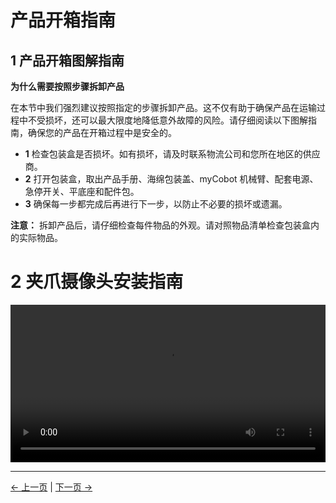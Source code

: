 # 产品开箱指南

## 1 产品开箱图解指南

**为什么需要按照步骤拆卸产品**

在本节中我们强烈建议按照指定的步骤拆卸产品。这不仅有助于确保产品在运输过程中不受损坏，还可以最大限度地降低意外故障的风险。请仔细阅读以下图解指南，确保您的产品在开箱过程中是安全的。

- **1** 检查包装盒是否损坏。如有损坏，请及时联系物流公司和您所在地区的供应商。
- **2** 打开包装盒，取出产品手册、海绵包装盖、myCobot 机械臂、配套电源、急停开关、平底座和配件包。
- **3** 确保每一步都完成后再进行下一步，以防止不必要的损坏或遗漏。

**注意：** 拆卸产品后，请仔细检查每件物品的外观。请对照物品清单检查包装盒内的实际物品。

# 2 夹爪摄像头安装指南

<video id="my-video" class="video-js" controls="" preload="auto" width="100%" poster="" data-setup="{&quot;aspectRatio&quot;:&quot;16:9&quot;}">

  <source src="../resources/4-FirstInstallAndUse/Mercury夹爪安装.mp4" type="video/mp4">
</video>

<!-- ## 2 产品开箱视频指南 -->

<!-- <video id="my-video" class="video-js" controls preload="auto" width="100%"
poster="" data-setup='{"aspectRatio":"16:9"}'>
<source src="https://static.elephantrobotics.com/wp-content/uploads/2022/04/%E8%8B%B1%E6%96%87%E7%89%88320%E5%BC%80%E7%AE%B1END2.mp4"></video> -->

---

[← 上一页](./4.1-ProductStandardList.md) | [下一页 →](./4.3-Power-onTestGuide.md)